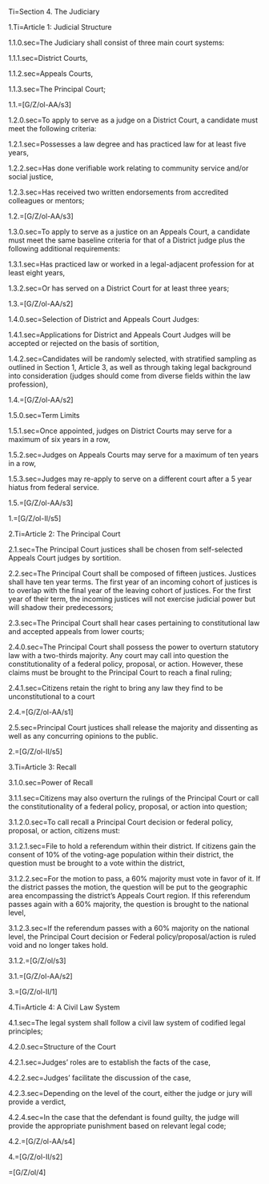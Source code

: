 Ti=Section 4. The Judiciary

1.Ti=Article 1: Judicial Structure

1.1.0.sec=The Judiciary shall consist of three main court systems:

1.1.1.sec=District Courts,

1.1.2.sec=Appeals Courts,

1.1.3.sec=The Principal Court;

1.1.=[G/Z/ol-AA/s3]

1.2.0.sec=To apply to serve as a judge on a District Court, a candidate must meet the following criteria:

1.2.1.sec=Possesses a law degree and has practiced law for at least five years,

1.2.2.sec=Has done verifiable work relating to community service and/or social justice,

1.2.3.sec=Has received two written endorsements from accredited colleagues or mentors;

1.2.=[G/Z/ol-AA/s3]

1.3.0.sec=To apply to serve as a justice on an Appeals Court, a candidate must meet the same baseline criteria for that of a District judge plus the following additional requirements:

1.3.1.sec=Has practiced law or worked in a legal-adjacent profession for at least eight years,

1.3.2.sec=Or has served on a District Court for at least three years;

1.3.=[G/Z/ol-AA/s2]

1.4.0.sec=Selection of District and Appeals Court Judges:

1.4.1.sec=Applications for District and Appeals Court Judges will be accepted or rejected on the basis of sortition,

1.4.2.sec=Candidates will be randomly selected, with stratified sampling as outlined in Section 1, Article 3, as well as through taking legal background into consideration (judges should come from diverse fields within the law profession),

1.4.=[G/Z/ol-AA/s2]

1.5.0.sec=Term Limits

1.5.1.sec=Once appointed, judges on District Courts may serve for a maximum of six years in a row,

1.5.2.sec=Judges on Appeals Courts may serve for a maximum of ten years in a row,

1.5.3.sec=Judges may re-apply to serve on a different court after a 5 year hiatus from federal service.

1.5.=[G/Z/ol-AA/s3]

1.=[G/Z/ol-II/s5]

2.Ti=Article 2: The Principal Court

2.1.sec=The Principal Court justices shall be chosen from self-selected Appeals Court judges by sortition.

2.2.sec=The Principal Court shall be composed of fifteen justices. Justices shall have ten year terms. The first year of an incoming cohort of justices is to overlap with the final year of the leaving cohort of justices. For the first year of their term, the incoming justices will not exercise judicial power but will shadow their predecessors;

2.3.sec=The Principal Court shall hear cases pertaining to constitutional law and accepted appeals from lower courts;

2.4.0.sec=The Principal Court shall possess the power to overturn statutory law with a two-thirds majority. Any court may call into question the constitutionality of a federal policy, proposal, or action. However, these claims must be brought to the Principal Court to reach a final ruling;

2.4.1.sec=Citizens retain the right to bring any law they find to be unconstitutional to a court 

2.4.=[G/Z/ol-AA/s1]

2.5.sec=Principal Court justices shall release the majority and dissenting as well as any concurring opinions to the public.

2.=[G/Z/ol-II/s5]

3.Ti=Article 3: Recall

3.1.0.sec=Power of Recall

3.1.1.sec=Citizens may also overturn the rulings of the Principal Court or call the constitutionality of a federal policy, proposal, or action into question;

3.1.2.0.sec=To call recall a Principal Court decision or federal policy, proposal, or action, citizens must:

3.1.2.1.sec=File to hold a referendum within their district. If citizens gain the consent of 10% of the voting-age population within their district, the question must be brought to a vote within the district,

3.1.2.2.sec=For the motion to pass, a 60% majority must vote in favor of it. If the district passes the motion, the question will be put to the geographic area encompassing the district’s Appeals Court region. If this referendum passes again with a 60% majority, the question is brought to the national level,

3.1.2.3.sec=If the referendum passes with a 60% majority on the national level, the Principal Court decision or Federal policy/proposal/action is ruled void and no longer takes hold.

3.1.2.=[G/Z/ol/s3]

3.1.=[G/Z/ol-AA/s2]

3.=[G/Z/ol-II/1]

4.Ti=Article 4: A Civil Law System

4.1.sec=The legal system shall follow a civil law system of codified legal principles;

4.2.0.sec=Structure of the Court

4.2.1.sec=Judges’ roles are to establish the facts of the case,

4.2.2.sec=Judges’ facilitate the discussion of the case,

4.2.3.sec=Depending on the level of the court, either the judge or jury will provide a verdict,

4.2.4.sec=In the case that the defendant is found guilty, the judge will provide the appropriate punishment based on relevant legal code;

4.2.=[G/Z/ol-AA/s4]

4.=[G/Z/ol-II/s2]

=[G/Z/ol/4]
